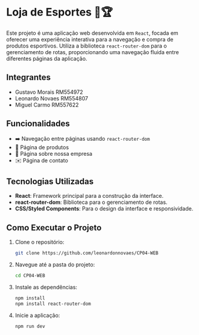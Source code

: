 # Loja de Esportes 🏀🏆

Este projeto é uma aplicação web desenvolvida em `React`, focada em oferecer uma experiência interativa para a navegação e compra de produtos esportivos. Utiliza a biblioteca `react-router-dom` para o gerenciamento de rotas, proporcionando uma navegação fluida entre diferentes páginas da aplicação.

## Integrantes
- Gustavo Morais RM554972
- Leonardo Novaes RM554807
- Miguel Carmo RM557622 


## Funcionalidades

- ➡️ Navegação entre páginas usando `react-router-dom`
- 🛒 Página de produtos
- 📝 Página sobre nossa empresa
- ✉️ Página de contato

## Tecnologias Utilizadas

- **React**: Framework principal para a construção da interface.
- **react-router-dom**: Biblioteca para o gerenciamento de rotas.
- **CSS/Styled Components**: Para o design da interface e responsividade.
  
## Como Executar o Projeto

1. Clone o repositório:
    ```bash
    git clone https://github.com/leonardonnovaes/CP04-WEB
    ```

2. Navegue até a pasta do projeto:
    ```bash
    cd CP04-WEB
    ```

3. Instale as dependências:
    ```bash
    npm install
    npm install react-router-dom
    ```

4. Inicie a aplicação:
    ```bash
    npm run dev
    ```

